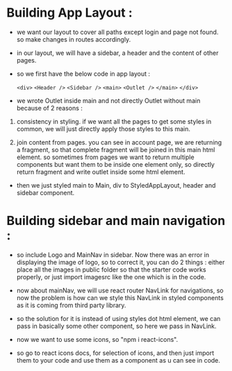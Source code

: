 # Building App Layout :

- we want our layout to cover all paths except login and page not found. so make changes in routes accordingly.

- in our layout, we will have a sidebar, a header and the content of other pages.

- so we first have the below code in app layout :

  `<div>`
    `<Header />`
    `<Sidebar />`
    `<main>`
      `<Outlet />`
    `</main>`
   `</div>`

- we wrote Outlet inside main and not directly Outlet without main because of 2 reasons : 

1. consistency in styling. if we want all the pages to get some styles in common, we will just directly apply those styles to this main. 

2. join content from pages. you can see in account page, we are returning a fragment, so that complete fragment will be joined in this main html element. so sometimes from pages we want to return multiple components but want them to be inside one element only, so directly return fragment and write outlet inside some html element.

- then we just styled main to Main, div to StyledAppLayout, header and sidebar component. 

# Building sidebar and main navigation :

- so include Logo and MainNav in sidebar. Now there was an error in displaying the image of logo, so to correct it, you can do 2 things : either place all the images in public folder so that the starter code works properly, or just import imagesrc like the one which is in the code.

- now about mainNav, we will use react router NavLink for navigations, so now the problem is how can we style this NavLink in styled components as it is coming from third party library. 

- so the solution for it is instead of using styles dot html element, we can pass in basically some other component, so here we pass in NavLink.

- now we want to use some icons, so "npm i react-icons". 

- so go to react icons docs, for selection of icons, and then just import them to your code and use them as a component as u can see in code. 